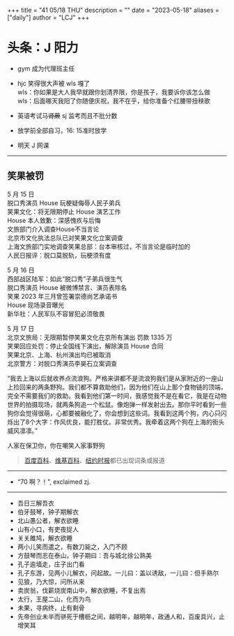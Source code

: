 +++
title = "41 05/18 THU"
description = ""
date = "2023-05-18"
aliases = ["daily"]
author = "LCJ"
+++

# 头条：J 阳力

- gym 成为代理班主任

- hjc 笑得很大声被 wls 嘎了  
wls：你如果是大人我早就跟你划清界限，你是孩子，我要诉你该怎么做  
wls：后面哪天我阳了你随便庆祝，我不在乎，给你准备个红腰带扭秧歌

- 英语考试马~~肾蕨~~ sj 监考而且不批分数

- 放学前全部自习，16: 15准时放学

- 明天 J 网课

---

## 笑果被罚

5 月 15 日  
脱口秀演员 House 玩梗疑侮辱人民子弟兵  
笑果文化：将无限期停止 House 演艺工作  
House 本人致歉：深感愧疚与后悔  
文旅部门介入调查House不当言论  
北京市文化执法总队已对笑果文化立案调查  
上海文旅部门实地调查笑果总部：台本审核过，不当言论是临时加的  
人民日报评：脱口莫脱轨，玩梗须有度  
  
5 月 16 日  
西部战区陆军：如此“脱口秀”子弟兵很生气  
脱口秀演员 House 被微博禁言、演员表除名  
笑果 2023 年三月曾签署崇德尚艺承诺书  
House 现场录音曝光  
新华社：人民军队不容冒犯必须敬畏  
  
5 月 17 日  
北京文旅局：无限期暂停笑果文化在京所有演出 罚款 1335 万  
笑果回应处罚：停止全国线下演出，解除演员 House 合同  
笑果北京、上海、杭州演出均已被取消  
北京警方：对脱口秀演员李昊石立案调查  
  
“我去上海以后就收养点流浪狗。严格来讲都不是流浪狗我们是从家附近的一座山上捡回来的两条野狗。我们都不算救助他们，因为他们在山上那个食物链的顶端，完全不需要我们的救助。我看到他们第一时间，我感觉我不是在看它，我是在动物世界的拍摄现场，就两条狗追一个松鼠。像炮弹一样发射出去。那你平时看到一些狗你会觉得很萌，心都要被融化了，你会想到这些词。我看到这两个狗，内心只闪烁出了8个大字：作风优良，能打胜仗。非常优秀。我牵着这两个狗在上海的街头威风凛凛。”
  
人家在保卫你，你在嘲笑人家事野狗
  
> [百度百科](https://baike.baidu.com/item/上海笑果文化传媒有限公司)、[维基百科](https://zh.wikipedia.org/wiki/笑果文化)、[纽约时报](https://cn.nytimes.com/china/20230518/china-comedy-2-million-fine/)都已出现词条或报道

---

- “70 啊？！”, exclaimed zj.

---

- 吾日三解吾衣
- 伯牙鼓琴，钟子期解衣
- 北山愚公者，解衣欲睡
- 山有小口，有吏夜捉人
- 关关雎鸠，解衣欲睡
- 两小儿笑而遣之，有数刀毙之，入门不顾
- 方鼓琴而志在泰山，钟子期曰：吾与城北徐公熟美
- 孔子逾墙走，庄子出门看
- 孔子东游，见两小儿解衣，问起故。一儿曰：盖以诱敌，一儿曰：但手熟尔
- 见狼，乃大惊，问所从来
- 卖炭翁，伐薪烧炭南山中，解衣欲睡，不复出焉
- 太行，王屋二山，化而为鸟
- 未果，寻病终，止有剩骨
- 先帝创业未半而骈死于槽枥之间，越明年，越明年，政通人和，百废具兴，止增笑耳
